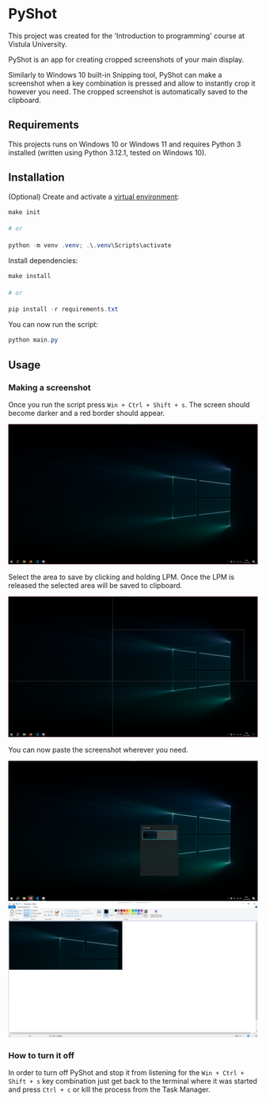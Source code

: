 # PyShot

This project was created for the 'Introduction to programming' course at Vistula University.

PyShot is an app for creating cropped screenshots of your main display.

Similarly to Windows 10 built-in Snipping tool, PyShot can make a screenshot when a key combination is pressed and allow to instantly crop it however you need. The cropped screenshot is automatically saved to the clipboard.

## Requirements

This projects runs on Windows 10 or Windows 11 and requires Python 3 installed (written using Python 3.12.1, tested on Windows 10).

## Installation

(Optional) Create and activate a [virtual environment](https://docs.python.org/3/library/venv.html):
```powershell
make init

# or

python -m venv .venv; .\.venv\Scripts\activate
```

Install dependencies:
```powershell
make install

# or

pip install -r requirements.txt
```

You can now run the script:
```powershell
python main.py
```

## Usage

### Making a screenshot

Once you run the script press `Win + Ctrl + Shift + s`.
The screen should become darker and a red border should appear.

![Image not found!](docs/demo.png?raw=true)

Select the area to save by clicking and holding LPM.
Once the LPM is released the selected area will be saved to clipboard.


![Image not found!](docs/demo2.png?raw=true)

You can now paste the screenshot wherever you need.

![Image not found!](docs/demo3.png?raw=true)
![Image not found!](docs/demo4.png?raw=true)

### How to turn it off

In order to turn off PyShot and stop it from listening for the  `Win + Ctrl + Shift + s` key combination 
just get back to the terminal where it was started and press `Ctrl + c` or kill the process from the Task Manager.
